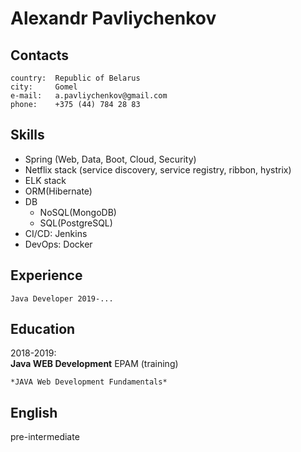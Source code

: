 Alexandr Pavliychenkov
=

Contacts
---

    country:  Republic of Belarus
    city:     Gomel
    e-mail:   a.pavliychenkov@gmail.com
    phone:    +375 (44) 784 28 83

Skills
---
* Spring (Web, Data, Boot, Cloud, Security)
* Netflix stack (service discovery, service registry, ribbon, hystrix)
* ELK stack
* ORM(Hibernate)
* DB 
    * NoSQL(MongoDB)
    * SQL(PostgreSQL)
* CI/CD: Jenkins
* DevOps: Docker 


Experience 
---
    Java Developer 2019-...

Education 
---
2018-2019:  
   **Java WEB Development** EPAM (training)
   
    *JAVA Web Development Fundamentals*

English 
---
pre-intermediate
    
    
